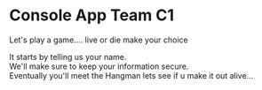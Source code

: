 # Console App Team C1

Let's play a game.... live or die make your choice

It starts by telling us your name.  
We'll make sure to keep your information secure.  
Eventually you'll meet the Hangman lets see if u make it out alive...

